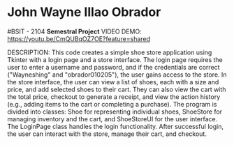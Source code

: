# John Wayne Illao Obrador
#BSIT - 2104
**Semestral Project**
VIDEO DEMO: https://youtu.be/CmQUBqOZ7OE?feature=shared

DESCRIPTION: This code creates a simple shoe store application using Tkinter with a login page and a store interface. The login page requires the user to enter a username and password, and if the credentials are correct ("Wayneshing" and "obrador010205"), the user gains access to the store. In the store interface, the user can view a list of shoes, each with a size and price, and add selected shoes to their cart. They can also view the cart with the total price, checkout to generate a receipt, and view the action history (e.g., adding items to the cart or completing a purchase). The program is divided into classes: Shoe for representing individual shoes, ShoeStore for managing inventory and the cart, and ShoeStoreUI for the user interface. The LoginPage class handles the login functionality. After successful login, the user can interact with the store, manage their cart, and checkout.
